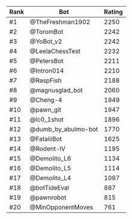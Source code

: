 Rank|Bot|Rating
---|---|---
#1|@TheFreshman1902|2250
#2|@ToromBot|2242
#3|@YoBot_v2|2242
#4|@LeelaChessTest|2232
#5|@PetersBot|2211
#6|@Intron014|2210
#7|@RaspFish|2188
#8|@magnusglad_bot|2060
#9|@Cheng-4|1949
#10|@pawn_git|1947
#11|@lc0_1shot|1896
#12|@dumb_by_abulmo-bot|1770
#13|@FataliiBot|1625
#14|@Rodent-IV|1195
#15|@Demolito_L6|1134
#16|@Demolito_L5|1114
#17|@Demolito_L4|1097
#18|@botTideEval|887
#19|@pawnrobot|815
#20|@MinOpponentMoves|761
